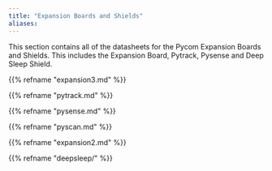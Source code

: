 ```yaml
---
title: "Expansion Boards and Shields"
aliases:
---
```


This section contains all of the datasheets for the Pycom Expansion Boards and Shields. This includes the Expansion Board, Pytrack, Pysense and Deep Sleep Shield.

{{% refname "expansion3.md" %}}

{{% refname "pytrack.md" %}}

{{% refname "pysense.md" %}}

{{% refname "pyscan.md" %}}

{{% refname "expansion2.md" %}}

{{% refname "deepsleep/" %}}

